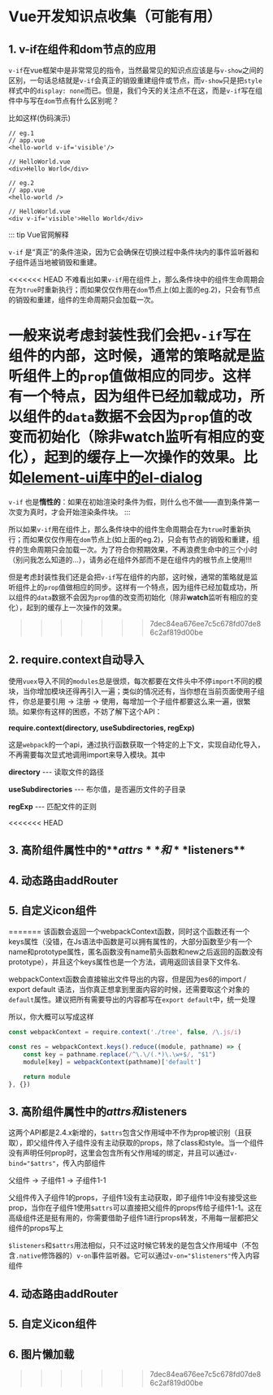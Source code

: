 # Vue开发知识点收集（可能有用）

## 1. v-if在组件和dom节点的应用

 `v-if`在vue框架中是非常常见的指令，当然最常见的知识点应该是与`v-show`之间的区别，一句话总结就是`v-if`会真正的销毁重建组件或节点，而`v-show`只是把`style`样式中的`display: none`而已。但是，我们今天的关注点不在这，而是`v-if`写在组件中与写在`dom`节点有什么区别呢？

比如这样(伪码演示)

```vue
// eg.1
// app.vue
<hello-world v-if='visible'/>
    
// HelloWorld.vue
<div>Hello World</div>
```

```vue
// eg.2
// app.vue
<hello-world />
    
// HelloWorld.vue
<div v-if='visible'>Hello World</div>
```

::: tip Vue官网解释

 `v-if` 是“真正”的条件渲染，因为它会确保在切换过程中条件块内的事件监听器和子组件适当地被销毁和重建。

<<<<<<< HEAD
不难看出如果`v-if`用在组件上，那么条件块中的组件生命周期会在为`true`时重新执行；而如果仅仅作用在`dom`节点上(如上面的eg.2)，只会有节点的销毁和重建，组件的生命周期只会加载一次。

一般来说考虑封装性我们会把`v-if`写在组件的内部，这时候，通常的策略就是监听组件上的`prop`值做相应的同步。这样有一个特点，因为组件已经加载成功，所以组件的`data`数据不会因为`prop`值的改变而初始化（除非**watch**监听有相应的变化），起到的缓存上一次操作的效果。比如[element-ui库中的el-dialog](https://github.com/ElemeFE/element/blob/dev/packages/dialog/src/component.vue)
=======
 `v-if` 也是**惰性的**：如果在初始渲染时条件为假，则什么也不做——直到条件第一次变为真时，才会开始渲染条件块。
:::

所以如果`v-if`用在组件上，那么条件块中的组件生命周期会在为`true`时重新执行；而如果仅仅作用在`dom`节点上(如上面的eg.2)，只会有节点的销毁和重建，组件的生命周期只会加载一次。为了符合你预期效果，不再浪费生命中的三个小时（别问我怎么知道的...），请务必在组件外部而不是在组件内的根节点上使用!!!

但是考虑封装性我们还是会把`v-if`写在组件的内部，这时候，通常的策略就是监听组件上的`prop`值做相应的同步。这样有一个特点，因为组件已经加载成功，所以组件的`data`数据不会因为`prop`值的改变而初始化（除非**watch**监听有相应的变化），起到的缓存上一次操作的效果。
>>>>>>> 7dec84ea676ee7c5c678fd07de86c2af819d00be

## 2. require.context自动导入
使用`vuex`导入不同的`modules`总是很烦，每次都要在文件头中不停`import`不同的模块，当你增加模块还得再引入一遍；类似的情况还有，当你想在当前页面使用子组件，你总是要引用 -> 注册 -> 使用，每增加一个子组件都要这么来一遍，很繁琐。如果你有这样的困惑，不妨了解下这个API：

**require.context(directory, useSubdirectories, regExp)**

这是`webpack`的一个api，通过执行函数获取一个特定的上下文，实现自动化导入，不再需要每次显式地调用import来导入模块。其中

**directory**  --- 读取文件的路径

**useSubdirectories** --- 布尔值，是否遍历文件的子目录

**regExp** --- 匹配文件的正则

<<<<<<< HEAD
## 3. 高阶组件属性中的**$attrs**和**$listeners**

## 4. 动态路由addRouter

## 5. 自定义icon组件
=======
该函数会返回一个webpackContext函数，同时这个函数还有一个keys属性（没错，在Js语法中函数是可以拥有属性的，大部分函数至少有一个name和prototype属性，匿名函数没有name箭头函数和new之后返回的函数没有prototype），并且这个keys属性也是一个方法，调用返回该目录下文件名.

webpackContext函数会直接输出文件导出的内容，但是因为es6的import / export default 语法，当你真正想拿到里面内容的时候，还需要取这个对象的`default`属性。建议把所有需要导出的内容都写在`export default`中，统一处理

所以，你大概可以写成这样
```js
const webpackContext = require.context('./tree', false, /\.js/i)

const res = webpackContext.keys().reduce((module, pathname) => {
    const key = pathname.replace(/^\.\/(.*)\.\w+$/, "$1")
    module[key] = webpackContext(pathname)['default'] 

    return module    
}, {})
```

## 3. 高阶组件属性中的$attrs和$listeners

这两个API都是2.4.x新增的，`$attrs`包含父作用域中不作为prop被识别（且获取），即父组件传入子组件没有主动获取的props，除了class和style。当一个组件没有声明任何prop时，这里会包含所有父作用域的绑定，并且可以通过`v-bind="$attrs"`，传入内部组件

父组件 -> 子组件1 -> 子组件1-1

父组件传入子组件1的props，子组件1没有主动获取，即子组件1中没有接受这些prop，当你在子组件1使用`$attrs`可以直接把父组件的props传给子组件1-1。这在高级组件还是挺有用的，你需要借助子组件1进行props转发，不用每一层都把父组件的props写上

`$listeners`和`$attrs`用法相似，只不过这时候它转发的是包含父作用域中（不包含`.native`修饰器的）`v-on`事件监听器。它可以通过`v-on="$listeners"`传入内容组件

## 4. 动态路由addRouter

## 5. 自定义icon组件

## 6. 图片懒加载
>>>>>>> 7dec84ea676ee7c5c678fd07de86c2af819d00be
